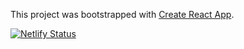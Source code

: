 This project was bootstrapped with [Create React App](https://github.com/facebook/create-react-app).

[![Netlify Status](https://api.netlify.com/api/v1/badges/90fc5c80-ee30-4350-b6b8-6897156e5ae9/deploy-status)](https://app.netlify.com/sites/mk-covid19-tracker/deploys)
